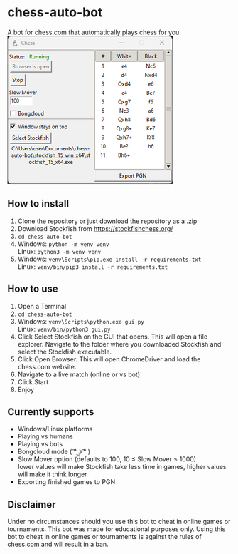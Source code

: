 # chess-auto-bot
A bot for chess.com that automatically plays chess for you  
![](chess-auto-bot.png)

## How to install
1) Clone the repository or just download the repository as a .zip
2) Download Stockfish from https://stockfishchess.org/
3) `cd chess-auto-bot`
4) Windows: `python -m venv venv`  
   Linux: `python3 -m venv venv`
5) Windows: `venv\Scripts\pip.exe install -r requirements.txt`  
   Linux: `venv/bin/pip3 install -r requirements.txt`

## How to use
1) Open a Terminal
2) `cd chess-auto-bot`
3) Windows: `venv\Scripts\python.exe gui.py`  
   Linux: `venv/bin/python3 gui.py`
4) Click Select Stockfish on the GUI that opens. This will open a file explorer. Navigate to the folder where you downloaded Stockfish and select the Stockfish executable.
5) Click Open Browser. This will open ChromeDriver and load the chess.com website.
6) Navigate to a live match (online or vs bot)
7) Click Start
8) Enjoy

## Currently supports
- Windows/Linux platforms
- Playing vs humans
- Playing vs bots
- Bongcloud mode ( ͡° ͜ʖ ͡° )
- Slow Mover option (defaults to 100, 10 &le; Slow Mover &le; 1000)  
  lower values will make Stockfish take less time in games, higher values will make it think longer
- Exporting finished games to PGN

## Disclaimer
Under no circumstances should you use this bot to cheat in online games or tournaments. This bot was made for educational purposes only.
Using this bot to cheat in online games or tournaments is against the rules of chess.com and will result in a ban.
